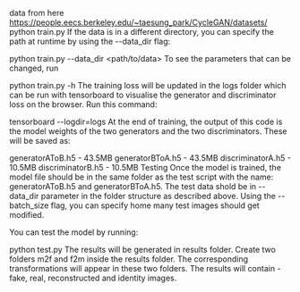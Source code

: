 data from here https://people.eecs.berkeley.edu/~taesung_park/CycleGAN/datasets/
python train.py
If the data is in a different directory, you can specify the path at runtime by using the --data_dir flag:

python train.py --data_dir <path/to/data>
To see the parameters that can be changed, run

python train.py -h
The training loss will be updated in the logs folder which can be run with tensorboard to visualise the generator and discriminator loss on the browser. Run this command:

tensorboard --logdir=logs
At the end of training, the output of this code is the model weights of the two generators and the two discriminators. These will be saved as:

generatorAToB.h5 - 43.5MB
generatorBToA.h5 - 43.5MB
discriminatorA.h5 - 10.5MB
discriminatorB.h5 - 10.5MB
Testing
Once the model is trained, the model file should be in the same folder as the test script with the name: generatorAToB.h5 and generatorBToA.h5. The test data shold be in --data_dir parameter in the folder structure as described above. Using the --batch_size flag, you can specify home many test images should get modified.

You can test the model by running:

python test.py
The results will be generated in results folder. Create two folders m2f and f2m inside the results folder. The corresponding transformations will appear in these two folders. The results will contain - fake, real, reconstructed and identity images.

